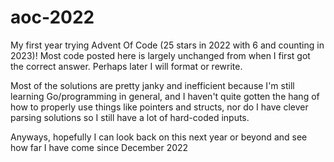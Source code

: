 # aoc-2022
My first year trying Advent Of Code (25 stars in 2022 with 6 and counting in 2023)! Most code posted here is largely unchanged from when I first got the correct answer. Perhaps later I will format or rewrite. 

Most of the solutions are pretty janky and inefficient because I'm still learning Go/programming in general, and I haven't quite gotten the hang of how to properly use things like pointers and structs, nor do I have clever parsing solutions so I still have a lot of hard-coded inputs. 

Anyways, hopefully I can look back on this next year or beyond and see how far I have come since December 2022
